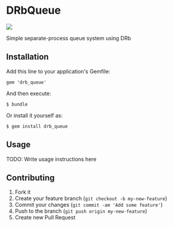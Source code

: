 # DRbQueue

![](https://travis-ci.org/a-warner/drb_queue.png)

Simple separate-process queue system using DRb

## Installation

Add this line to your application's Gemfile:

    gem 'drb_queue'

And then execute:

    $ bundle

Or install it yourself as:

    $ gem install drb_queue

## Usage

TODO: Write usage instructions here

## Contributing

1. Fork it
2. Create your feature branch (`git checkout -b my-new-feature`)
3. Commit your changes (`git commit -am 'Add some feature'`)
4. Push to the branch (`git push origin my-new-feature`)
5. Create new Pull Request
